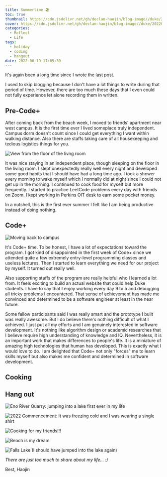 ```yaml
---
title: Summertime 🏖️
toc: true
thumbnail: https://cdn.jsdelivr.net/gh/declan-haojin/blog-image//duke/20220630220010.png
cover: https://cdn.jsdelivr.net/gh/declan-haojin/blog-image//duke/20220630220010.png
categories:
  - Reflect
  - Life
tags:
  - holiday
  - coding
  - hangout
date: 2022-06-19 17:05:39
---
```


It's again been a long time since I wrote the last post.

<!--more-->

I used to skip blogging because I don't have a lot things to write during that period of time. However, there are too much these days that I even could not fully experience let alone recording them in written.

## Pre-Code+

After coming back from the beach week, I moved to friends' apartment near west campus. It is the first time ever I lived someplace truly independent. Campus dorm doesn't count since I could get everything I want within walking distance. Also there are staffs taking care of all housekeeping and tedious logistics things for you.

![View from the floor of the livng room](https://cdn.jsdelivr.net/gh/declan-haojin/blog-image//duke/20220619174125.png)


It was nice staying in an independent place, though sleeping on the floor in the living room. I slept unexpectedly really well every night and developed some good habits that I should have had a long time ago. I took a shower every morning to wake myself which I normally did at night since I could not get up in the morning. I continued to cook food for myself but more frequently. I started to practice LeetCode problems every day with friends on Zoom. I kept working in Perkins OIT desk to earn some pocket money.

In a nutshell, this is the first ever summer I felt like I am being productive instead of doing nothing.

## Code+

![Moving back to campus](https://cdn.jsdelivr.net/gh/declan-haojin/blog-image//duke/20220619174004.png)

It's Code+ time. To be honest, I have a lot of expectations toward the program. I got kind of disappointed in the first week of Code+ since we attended quite a few extremely entry-level programming classes and useless lectures. Then I started to learn everything we need for our project by myself. It turned out really well.

Also supporting staffs of the program are really helpful who I learned a lot from. It feels exciting to build an actual website that could help Duke students. I have to say that I enjoy working every day 9 to 5 and debugging all tricky problems I encountered. That sense of achievement has made me convinced and determined to be a software engineer at least in the near future.

Some fellow participants said I was really smart and the prototype I built was really awesome. But I do believe there's nothing difficult of what I achieved. I just put all my efforts and I am genuinely interested in software development. It's nothing like algorithm design or academic researches that I believe require high understanding of knowledge and IQ. Nevertheless, it is an important work that makes differences to people's life. It is a miniature of amazing high technologies that human has developed. This is exactly what I would love to do. I am delighted that Code+ not only "forces" me to learn skills myself but also makes me confident and determined in software development.

## Cooking




## Hang out

![Eno River Quarry: jumping into a lake first ever in my life](https://cdn.jsdelivr.net/gh/declan-haojin/blog-image//duke/20220619174304.png)

![2022 Commencement: It was freezing cold and I was wearing a single shirt](https://cdn.jsdelivr.net/gh/declan-haojin/blog-image//duke/20220619174417.png)

![Cooking for my friends!!!](https://cdn.jsdelivr.net/gh/declan-haojin/blog-image//duke/20220630220224.png)

![Beach is my dream](https://cdn.jsdelivr.net/gh/declan-haojin/blog-image//duke/20220630220258.png)

![Falls Lake (I should have jumped into the lake again)](https://cdn.jsdelivr.net/gh/declan-haojin/blog-image//duke/20220630220415.png)


*There are just too much to share about my life... :)*

Best,
Haojin

